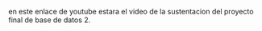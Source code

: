 
en este enlace de youtube estara el video de la sustentacion del proyecto final de base de datos 2.
